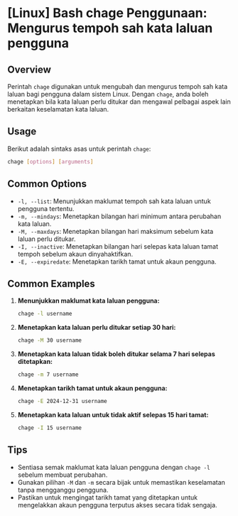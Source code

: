 # [Linux] Bash chage Penggunaan: Mengurus tempoh sah kata laluan pengguna

## Overview
Perintah `chage` digunakan untuk mengubah dan mengurus tempoh sah kata laluan bagi pengguna dalam sistem Linux. Dengan `chage`, anda boleh menetapkan bila kata laluan perlu ditukar dan mengawal pelbagai aspek lain berkaitan keselamatan kata laluan.

## Usage
Berikut adalah sintaks asas untuk perintah `chage`:

```bash
chage [options] [arguments]
```

## Common Options
- `-l, --list`: Menunjukkan maklumat tempoh sah kata laluan untuk pengguna tertentu.
- `-m, --mindays`: Menetapkan bilangan hari minimum antara perubahan kata laluan.
- `-M, --maxdays`: Menetapkan bilangan hari maksimum sebelum kata laluan perlu ditukar.
- `-I, --inactive`: Menetapkan bilangan hari selepas kata laluan tamat tempoh sebelum akaun dinyahaktifkan.
- `-E, --expiredate`: Menetapkan tarikh tamat untuk akaun pengguna.

## Common Examples
1. **Menunjukkan maklumat kata laluan pengguna:**
   ```bash
   chage -l username
   ```

2. **Menetapkan kata laluan perlu ditukar setiap 30 hari:**
   ```bash
   chage -M 30 username
   ```

3. **Menetapkan kata laluan tidak boleh ditukar selama 7 hari selepas ditetapkan:**
   ```bash
   chage -m 7 username
   ```

4. **Menetapkan tarikh tamat untuk akaun pengguna:**
   ```bash
   chage -E 2024-12-31 username
   ```

5. **Menetapkan kata laluan untuk tidak aktif selepas 15 hari tamat:**
   ```bash
   chage -I 15 username
   ```

## Tips
- Sentiasa semak maklumat kata laluan pengguna dengan `chage -l` sebelum membuat perubahan.
- Gunakan pilihan `-M` dan `-m` secara bijak untuk memastikan keselamatan tanpa mengganggu pengguna.
- Pastikan untuk mengingat tarikh tamat yang ditetapkan untuk mengelakkan akaun pengguna terputus akses secara tidak sengaja.